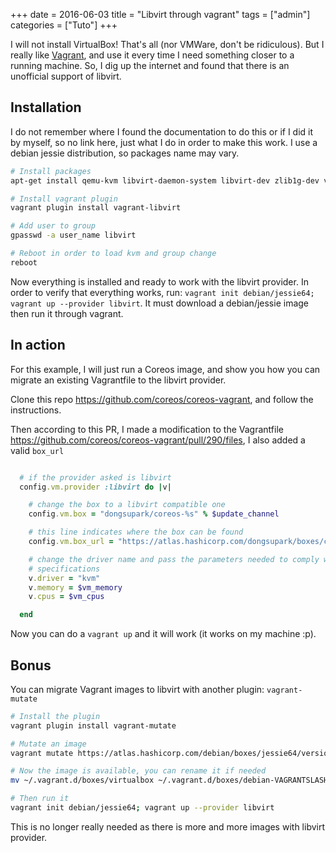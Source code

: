 +++
date = 2016-06-03
title = "Libvirt through vagrant"
tags = ["admin"]
categories = ["Tuto"]
+++

I will not install VirtualBox! That's all (nor VMWare, don't be ridiculous).
But I really like [Vagrant](https://www.vagrantup.com/), and use it every time
I need something closer to a running machine. So, I dig up the internet and
found that there is an unofficial support of libvirt.

## Installation

I do not remember where I found the documentation to do this or if I did it by
myself, so no link here, just what I do in order to make this work. I use a
debian jessie distribution, so packages name may vary.

```bash
# Install packages
apt-get install qemu-kvm libvirt-daemon-system libvirt-dev zlib1g-dev vagrant

# Install vagrant plugin
vagrant plugin install vagrant-libvirt

# Add user to group
gpasswd -a user_name libvirt

# Reboot in order to load kvm and group change
reboot
```

Now everything is installed and ready to work with the libvirt provider.
In order to verify that everything works, run:
`vagrant init debian/jessie64; vagrant up --provider libvirt`.
It must download a debian/jessie image then run it through vagrant.

## In action

For this example, I will just run a Coreos image, and show you how you can
migrate an existing Vagrantfile to the libvirt provider.

Clone this repo https://github.com/coreos/coreos-vagrant, and follow the
instructions.

Then according to this PR, I made a modification to the Vagrantfile
https://github.com/coreos/coreos-vagrant/pull/290/files, I also added
a valid `box_url`

```ruby

  # if the provider asked is libvirt
  config.vm.provider :libvirt do |v|

    # change the box to a libvirt compatible one
    config.vm.box = "dongsupark/coreos-%s" % $update_channel

    # this line indicates where the box can be found
    config.vm.box_url = "https://atlas.hashicorp.com/dongsupark/boxes/coreos-%s" % $update_channel

    # change the driver name and pass the parameters needed to comply with
    # specifications
    v.driver = "kvm"
    v.memory = $vm_memory
    v.cpus = $vm_cpus

  end
```

Now you can do a `vagrant up` and it will work (it works on my machine :p).

## Bonus

You can migrate Vagrant images to libvirt with another plugin:
`vagrant-mutate`

```bash
# Install the plugin
vagrant plugin install vagrant-mutate

# Mutate an image
vagrant mutate https://atlas.hashicorp.com/debian/boxes/jessie64/versions/8.2.2/providers/virtualbox.box libvirt

# Now the image is available, you can rename it if needed
mv ~/.vagrant.d/boxes/virtualbox ~/.vagrant.d/boxes/debian-VAGRANTSLASH-jessie64

# Then run it
vagrant init debian/jessie64; vagrant up --provider libvirt
```

This is no longer really needed as there is more and more images with libvirt
provider.
